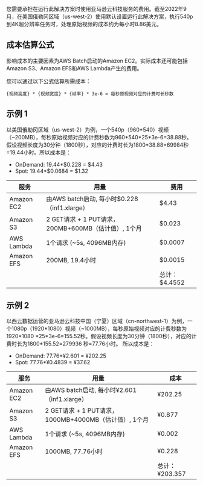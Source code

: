 您需要承担在运行此解决方案时使用亚马逊云科技服务的费用。截至2022年9月，在美国俄勒冈区域（us-west-2）使用默认设置运行此解决方案，执行540p到4K超分辨率任务时，处理原始视频的成本约为每小时8.86美元。

## 成本估算公式

影响成本的主要因素为AWS Batch启动的Amazon EC2。实际成本还可能包括Amazon S3、Amazon EFS和AWS Lambda产生的费用。

您可以通过以下公式估算所需成本：

```
{视频高度} * {视频宽度} * {帧率} * 3e-6 = 每秒原视频对应的计费时长秒数
```

## 示例 1

以美国俄勒冈区域（us-west-2）为例，一个540p（960\*540）视频（~200MB），每秒原始视频对应的计费秒数为960\*540\*25\*3e-6=38.88秒。假设视频长度为30分钟（1800秒），对应的计费时长为1800\*38.88=69984秒=19.44小时。所以成本是： 

* OnDemand: 19.44\*$0.228 = $4.43
* Spot: 19.44\*$0.0684 = $1.32

| 服务 | 用量 | 费用 |
|---|---|---|
| Amazon EC2 | 由AWS batch启动, 每小时$0.228（inf1.xlarge）| $4.43 |
| Amazon S3 | 2 GET请求 + 1 PUT请求，200MB+600MB（估计值）, 1个月 | $0.023 |
| AWS Lambda | 1个请求 (~5s, 4096MB内存) | $0.0007 |
| Amazon EFS | 200MB, 19.4小时 | $0.0015 |
|  | | 总计：$4.4552 |

## 示例 2

以西云数据运营的亚马逊云科技中国（宁夏）区域（cn-northwest-1）为例，一个1080p（1920\*1080）视频（~1000MB），每秒原始视频对应的计费秒数为1920\*1080 \*25\*3e-6=155.52秒。假设视频长度为30分钟（1800秒），对应的计费时长为1800\*155.52=279936 秒=77.76小时。 所以成本是：


* OnDemand: 77.76\*¥2.601 = ¥202.25
* Spot: 77.76\*¥0.4839 = ¥37.62

| 服务 | 用量 | 成本 |
|---|---|---|
| Amazon EC2 | 由AWS batch启动, 每小时¥2.601（inf1.xlarge）| ¥202.25 |
| Amazon S3 | 2 GET请求 + 1 PUT请求，1000MB+4000MB（估计值）, 1个月 | ¥0.877 |
| AWS Lambda | 1个请求 (~5s, 4096MB内存) | ¥0.002 |
| Amazon EFS | 1000MB, 77.76小时 | ¥0.228 |
|  | | 总计：¥203.357 |
